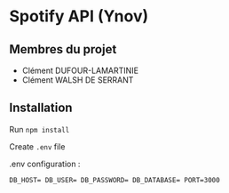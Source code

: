 # Spotify API (Ynov)

## Membres du projet

- Clément DUFOUR-LAMARTINIE
- Clément WALSH DE SERRANT

## Installation

Run `npm install`

Create `.env` file

.env configuration :

`DB_HOST=
DB_USER=
DB_PASSWORD=
DB_DATABASE=
PORT=3000`
